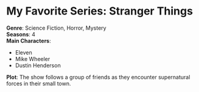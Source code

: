 # My Favorite Series: Stranger Things

**Genre**: Science Fiction, Horror, Mystery  
**Seasons**: 4  
**Main Characters**:
- Eleven
- Mike Wheeler
- Dustin Henderson

**Plot**: The show follows a group of friends as they encounter supernatural forces in their small town.
